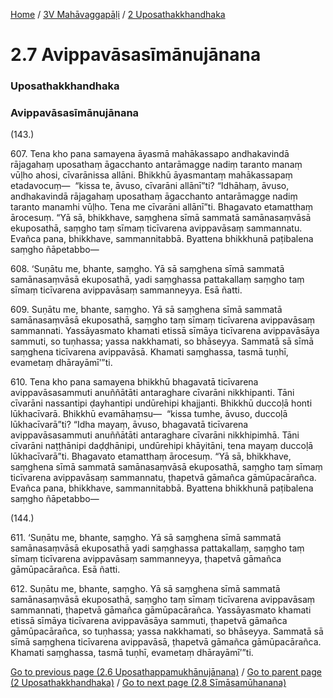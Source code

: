 
[Home](/) / [3V Mahāvaggapāḷi](/tipitaka/3V.md) / [2 Uposathakkhandhaka](/tipitaka/3V/2.md)

# 2.7 Avippavāsasīmānujānana

### Uposathakkhandhaka

### Avippavāsasīmānujānana

(143.)

607\. Tena kho pana samayena āyasmā mahākassapo andhakavindā rājagahaṃ uposathaṃ āgacchanto antarāmagge nadiṃ taranto manaṃ vūḷho ahosi, cīvarānissa allāni. Bhikkhū āyasmantaṃ mahākassapaṃ etadavocuṃ—  “kissa te, āvuso, cīvarāni allānī”ti? “Idhāhaṃ, āvuso, andhakavindā rājagahaṃ uposathaṃ āgacchanto antarāmagge nadiṃ taranto manamhi vūḷho. Tena me cīvarāni allānī”ti. Bhagavato etamatthaṃ ārocesuṃ. “Yā sā, bhikkhave, saṃghena sīmā sammatā samānasaṃvāsā ekuposathā, saṃgho taṃ sīmaṃ ticīvarena avippavāsaṃ sammannatu. Evañca pana, bhikkhave, sammannitabbā. Byattena bhikkhunā paṭibalena saṃgho ñāpetabbo—

608\. ‘Suṇātu me, bhante, saṃgho. Yā sā saṃghena sīmā sammatā samānasaṃvāsā ekuposathā, yadi saṃghassa pattakallaṃ saṃgho taṃ sīmaṃ ticīvarena avippavāsaṃ sammanneyya. Esā ñatti.

609\. Suṇātu me, bhante, saṃgho. Yā sā saṃghena sīmā sammatā samānasaṃvāsā ekuposathā, saṃgho taṃ sīmaṃ ticīvarena avippavāsaṃ sammannati. Yassāyasmato khamati etissā sīmāya ticīvarena avippavāsāya sammuti, so tuṇhassa; yassa nakkhamati, so bhāseyya. Sammatā sā sīmā saṃghena ticīvarena avippavāsā. Khamati saṃghassa, tasmā tuṇhī, evametaṃ dhārayāmī’”ti.

610\. Tena kho pana samayena bhikkhū bhagavatā ticīvarena avippavāsasammuti anuññātāti antaraghare cīvarāni nikkhipanti. Tāni cīvarāni nassantipi ḍayhantipi undūrehipi khajjanti. Bhikkhū duccoḷā honti lūkhacīvarā. Bhikkhū evamāhaṃsu—  “kissa tumhe, āvuso, duccoḷā lūkhacīvarā”ti? “Idha mayaṃ, āvuso, bhagavatā ticīvarena avippavāsasammuti anuññātāti antaraghare cīvarāni nikkhipimhā. Tāni cīvarāni naṭṭhānipi daḍḍhānipi, undūrehipi khāyitāni, tena mayaṃ duccoḷā lūkhacīvarā”ti. Bhagavato etamatthaṃ ārocesuṃ. “Yā sā, bhikkhave, saṃghena sīmā sammatā samānasaṃvāsā ekuposathā, saṃgho taṃ sīmaṃ ticīvarena avippavāsaṃ sammannatu, ṭhapetvā gāmañca gāmūpacārañca. Evañca pana, bhikkhave, sammannitabbā. Byattena bhikkhunā paṭibalena saṃgho ñāpetabbo—

(144.)

611\. ‘Suṇātu me, bhante, saṃgho. Yā sā saṃghena sīmā sammatā samānasaṃvāsā ekuposathā yadi saṃghassa pattakallaṃ, saṃgho taṃ sīmaṃ ticīvarena avippavāsaṃ sammanneyya, ṭhapetvā gāmañca gāmūpacārañca. Esā ñatti.

612\. Suṇātu me, bhante, saṃgho. Yā sā saṃghena sīmā sammatā samānasaṃvāsā ekuposathā, saṃgho taṃ sīmaṃ ticīvarena avippavāsaṃ sammannati, ṭhapetvā gāmañca gāmūpacārañca. Yassāyasmato khamati etissā sīmāya ticīvarena avippavāsāya sammuti, ṭhapetvā gāmañca gāmūpacārañca, so tuṇhassa; yassa nakkhamati, so bhāseyya. Sammatā sā sīmā saṃghena ticīvarena avippavāsā, ṭhapetvā gāmañca gāmūpacārañca. Khamati saṃghassa, tasmā tuṇhī, evametaṃ dhārayāmī’”ti.

[Go to previous page (2.6 Uposathappamukhānujānana)](/tipitaka/3V/2/2.6.md) / [Go to parent page (2 Uposathakkhandhaka)](/tipitaka/3V/2.md) / [Go to next page (2.8 Sīmāsamūhanana)](/tipitaka/3V/2/2.8.md)


